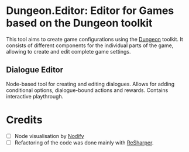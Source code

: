 # Dungeon.Editor: Editor for Games based on the Dungeon toolkit

This tool aims to create game configurations using the [Dungeon](https://github.com/tvomacka/Dungeon) toolkit. It consists of different components for the individual parts of the game, allowing to create and edit complete game settings.

## Dialogue Editor

Node-based tool for creating and editing dialogues. Allows for adding conditional options, dialogue-bound actions and rewards. Contains interactive playthrough.

# Credits

- [ ] Node visualisation by [Nodify](https://github.com/miroiu/nodify)
- [ ] Refactoring of the code was done mainly with [ReSharper](https://jb.gg/OpenSourceSupport).
